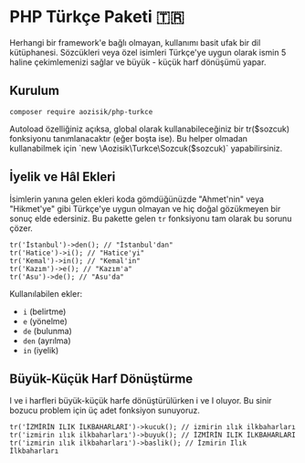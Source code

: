 PHP Türkçe Paketi 🇹🇷
==========

Herhangi bir framework'e bağlı olmayan, kullanımı basit ufak bir dil kütüphanesi.
Sözcükleri veya özel isimleri Türkçe'ye uygun olarak ismin 5 haline çekimlemenizi sağlar ve büyük - küçük harf dönüşümü yapar.

## Kurulum

    composer require aozisik/php-turkce

Autoload özelliğiniz açıksa, global olarak kullanabileceğiniz bir tr($sozcuk) fonksiyonu tanımlanacaktır (eğer boşta ise). Bu helper olmadan kullanabilmek için `new \Aozisik\Turkce\Sozcuk($sozcuk)` yapabilirsiniz.

## İyelik ve Hâl Ekleri

İsimlerin yanına gelen ekleri koda gömdüğünüzde "Ahmet'nin" veya "Hikmet'ye" gibi Türkçe'ye uygun olmayan ve hiç doğal gözükmeyen bir sonuç elde edersiniz. Bu pakette gelen `tr` fonksiyonu tam olarak bu sorunu çözer.

	tr('İstanbul')->den(); // "İstanbul'dan"
	tr('Hatice')->i(); // "Hatice'yi"
	tr('Kemal')->in(); // "Kemal'in"
	tr('Kazım')->e(); // "Kazım'a"
	tr('Asu')->de(); // "Asu'da"

Kullanılabilen ekler:

* `i` (belirtme)
* `e` (yönelme)
* `de` (bulunma)
* `den` (ayrılma)
* `in` (iyelik)

## Büyük-Küçük Harf Dönüştürme

I ve i harfleri büyük-küçük harfe dönüştürülürken i ve I oluyor. Bu sinir bozucu problem için üç adet fonksiyon sunuyoruz.

	tr('İZMİRİN ILIK İLKBAHARLARI')->kucuk(); // izmirin ılık ilkbaharları
	tr('izmirin ılık ilkbaharları')->buyuk(); // İZMİRİN ILIK İLKBAHARLARI
	tr('izmirin ılık ilkbaharları')->baslik(); // İzmirin Ilık İlkbaharları
